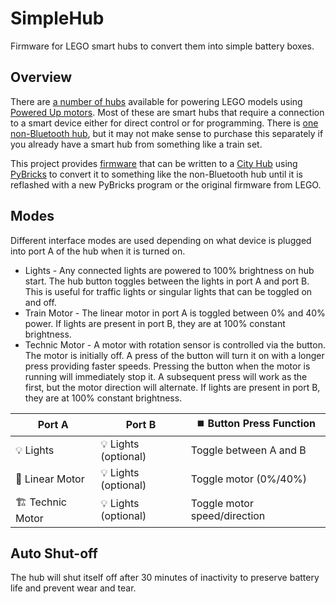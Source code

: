 # SimpleHub

Firmware for LEGO smart hubs to convert them into simple battery boxes.

## Overview

There are [a number of hubs](https://rebrickable.com/parts/?get_drill_downs=&tag=&min_year=2015&max_year=2025&min_part_cost=0&max_part_cost=20&q=Powered%20up%20hub&part_cat=45&exists_in_color=) available for powering LEGO models using [Powered Up motors](https://rebrickable.com/parts/?get_drill_downs=&tag=&min_year=2015&max_year=2025&min_part_cost=0&max_part_cost=20&q=Powered%20up%20motor&part_cat=45&exists_in_color=). Most of these are smart hubs that require a connection to a smart device either for direct control or for programming. There is [one non-Bluetooth hub](https://rebrickable.com/parts/85825/hub-powered-up-2-port-non-bluetooth-screw-opening/), but it may not make sense to purchase this separately if you already have a smart hub from something like a train set.

This project provides [firmware](main.py) that can be written to a [City Hub](https://rebrickable.com/parts/28738/hub-battery-box-powered-up/) using [PyBricks](https://pybricks.com) to convert it to something like the non-Bluetooth hub until it is reflashed with a new PyBricks program or the original firmware from LEGO.

## Modes

Different interface modes are used depending on what device is plugged into port A of the hub when it is turned on.

- Lights - Any connected lights are powered to 100% brightness on hub start. The hub button toggles between the lights in port A and port B. This is useful for traffic lights or singular lights that can be toggled on and off.
- Train Motor - The linear motor in port A is toggled between 0% and 40% power. If lights are present in port B, they are at 100% constant brightness.
- Technic Motor - A motor with rotation sensor is controlled via the button. The motor is initially off. A press of the button will turn it on with a longer press providing faster speeds. Pressing the button when the motor is running will immediately stop it. A subsequent press will work as the first, but the motor direction will alternate. If lights are present in port B, they are at 100% constant brightness.

| Port A           | Port B               | ⏹️ Button Press Function
| ---------------- | -------------------- | ----------------------------
| 💡 Lights        | 💡 Lights (optional) | Toggle between A and B
| 🚂 Linear Motor  | 💡 Lights (optional) | Toggle motor (0%/40%)
| 🏗  Technic Motor | 💡 Lights (optional) | Toggle motor speed/direction

## Auto Shut-off

The hub will shut itself off after 30 minutes of inactivity to preserve battery life and prevent wear and tear.